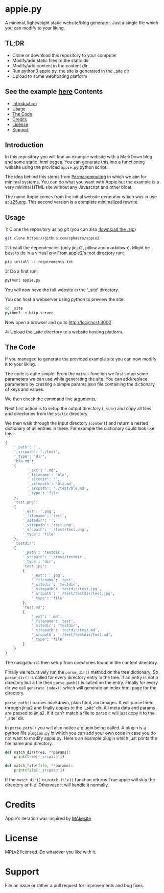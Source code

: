 appie.py
========

A minimal, lightweight static website/blog generator. Just a single file which you can modify to your liking.

TL;DR
-----

* Clone or download this repository to your computer
* Modify/add static files to the static dir
* Modify/add content in the content dir
* Run python3 appie.py, the site is generated in the _site dir
* Upload to some webhosting platform

See the example [here](http://pong.hku.nl/~arnaud.loonstra/appie2/)
Contents
--------

* [Introduction](#introduction)
* [Usage](#usage)
* [The Code](#the-code)
* [Credits](#credits)
* [License](#license)
* [Support](#support)

Introduction
------------

In this repository you will find an example website with a MarkDown blog 
and some static .html pages. You can generate this into a functioning 
website using the provided `appie.py` python script.

The idea behind this stems from [Permacomputing](http://permacomputing.net)
in which we aim for minimal systems. You can do what you want with Appie but
the example is a very minimal HTML site without any Javascript and other bloat.

The name Appie comes from the initial website generator which was in use at
[z25.org](http://www.z25.org). This second version is a complete minimalized
rewrite.

Usage
-----

1: Clone the repository using git (you can also 
[download the .zip](https://codeload.github.com/sphaero/appie2/zip/refs/heads/master))

```sh
git clone https://github.com/sphaero/appie2
```

2: Install the dependencies (only jinja2, pillow and markdown). Might be best 
to do in a [virtual env](https://docs.python.org/3/tutorial/venv.html)
From appie2's root directory run:

```sh
pip install -r requirements.txt
```

3: Do a first run:

```sh
python3 appie.py
```

You will now have the full website in the '_site' directory.

You can host a webserver using python to preview the site:

```sh
cd _site
python3 -m http.server
```

Now open a browser and go to [http://localhost:8000](http://localhost:8000)

4: Upload the _site directory to a website hosting platform.

The Code
--------

If you managed to generate the provided example site you can now modify it 
to your liking.

The code is quite simple. From the `main()` function we first setup some
parameters we can use while generating the site. You can add/replace 
parameters by creating a simple params.json file containing the 
dictionary of keys and values. 

We then check the command line arguments.

Next first action is to setup the output directory (`_site`) and copy all files
and directories from the `static` directory.

We then walk through the input directory (`content`) and return a nested dictionary
of all entries in there. For example the dictionary could look like this:

```python
{
    '_path': '',
    '_srcpath': './test',
    '_type': 'dir',
    'bla.md': 
    {
          '_ext': '.md',
          '_filename': 'bla',
          '_sitedir': '',
          '_sitepath': 'bla.md',
          '_srcpath': './test/bla.md',
          '_type': 'file'
    },
    'test.png': 
    {
        '_ext': '.png',
        '_filename': 'test',
        '_sitedir': '',
        '_sitepath': 'test.png',
        '_srcpath': './test/test.png',
        '_type': 'file'
    },
    'testdir': 
    {
        '_path': 'testdir',
        '_srcpath': './test/testdir',
        '_type': 'dir',
        'test.jpg': 
        {
            '_ext': '.jpg',
            '_filename': 'test',
            '_sitedir': 'testdir',
            '_sitepath': 'testdir/test.jpg',
            '_srcpath': './test/testdir/test.jpg',
            '_type': 'file'
        },
        'test.md': 
        {
            '_ext': '.md',
            '_filename': 'test',
            '_sitedir': 'testdir',
            '_sitepath': 'testdir/test.md',
            '_srcpath': './test/testdir/test.md',
            '_type': 'file'
        }
    }
}
```

The navigation is then setup from directories found in the content directory.

Finally we recursively run the `parse_dir()` method on the tree
dictionary. So `parse_dir()` is called for every directory entry
in the tree. If an entry is not a directory but a file then
`parse_path()` is called on the entry. Finally for every dir 
we call `generate_index()` which will generate an index.html page 
for the directory.

`parse_path()` parses markdown, plain html, and images. It will
parse them through jinja2 and finally copies to the '_site' dir.
All meta data and params are passed to jinja2. If it can't match 
a file to parse it will just copy it to the '_site' dir.

In `parse_path()` you will also notice a plugin being called. A plugin
is a python file `plugins.py` in which you can add your own code in case
you do not want to modify appie.py. Here's an example plugin which just
prints the file name and directory. 

```python
def match_dir(tree, **params):
    print(tree['_srcpath'])

def match_file(file, **params):
    print(file['_srcpath'])
```
If the `match_dir()` or `match_file()` function returns True appie will
skip the directory or file. Otherwise it will handle it normally.

# Credits

Appie's iteration was inspired by [MAkesite](https://github.com/sunainapai/makesite)

# License

MPLv2 licensed. Do whatever you like with it.

# Support

File an issue or rather a pull request for improvements and bug fixes.
